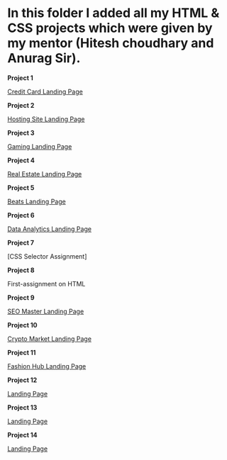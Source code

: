 # In this folder I added all my HTML & CSS projects which were given by my mentor (Hitesh choudhary and Anurag Sir).

**Project 1**

[Credit Card Landing Page](https://lnkd.in/dgs6EC-s)


**Project 2**

[Hosting Site Landing Page](https://lnkd.in/dH9VApdU)

**Project 3**

[Gaming Landing Page](https://lnkd.in/dFBXT_Ui)

**Project 4**

[Real Estate Landing Page](https://lnkd.in/d4NqiNiC)

**Project 5**

[Beats Landing Page](https://lnkd.in/dhBeExvY)

**Project 6**

[Data Analytics Landing Page](https://lnkd.in/dHad6jhG)

**Project 7**

[CSS Selector Assignment]

**Project 8**

First-assignment on HTML

**Project 9**

[SEO Master Landing Page](https://ashish25h.github.io/Project_01/)

**Project 10**

[Crypto Market Landing Page](https://ashish25h.github.io/Project_02/)

**Project 11**

[Fashion Hub Landing Page](https://ashish25h.github.io/Project_03/)

**Project 12**

[Landing Page](https://ashish25h.github.io/Project_04/)

**Project 13**

[Landing Page](https://ashish25h.github.io/project_05/)

**Project 14**

[Landing Page](https://ashish25h.github.io/Project_06/)

